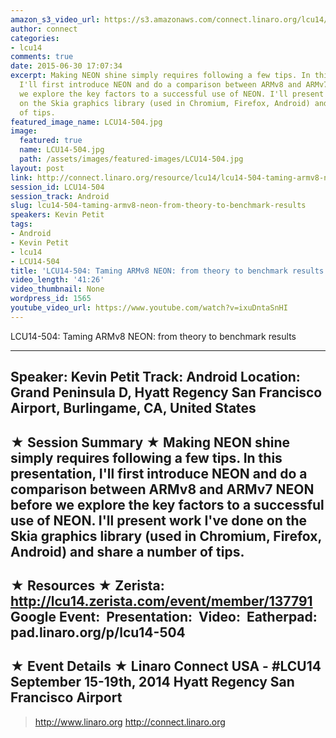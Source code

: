 ```yaml
---
amazon_s3_video_url: https://s3.amazonaws.com/connect.linaro.org/lcu14/videos/09-19-Friday/LCU14-504-+Taming+ARMv8+NEON-+from+theory+to+benchmark+results.mp4
author: connect
categories:
- lcu14
comments: true
date: 2015-06-30 17:07:34
excerpt: Making NEON shine simply requires following a few tips. In this presentation,
  I'll first introduce NEON and do a comparison between ARMv8 and ARMv7 NEON before
  we explore the key factors to a successful use of NEON. I'll present work I've done
  on the Skia graphics library (used in Chromium, Firefox, Android) and share a number
  of tips.
featured_image_name: LCU14-504.jpg
image:
  featured: true
  name: LCU14-504.jpg
  path: /assets/images/featured-images/LCU14-504.jpg
layout: post
link: http://connect.linaro.org/resource/lcu14/lcu14-504-taming-armv8-neon-from-theory-to-benchmark-results/
session_id: LCU14-504
session_track: Android
slug: lcu14-504-taming-armv8-neon-from-theory-to-benchmark-results
speakers: Kevin Petit
tags:
- Android
- Kevin Petit
- lcu14
- LCU14-504
title: 'LCU14-504: Taming ARMv8 NEON: from theory to benchmark results'
video_length: '41:26'
video_thumbnail: None
wordpress_id: 1565
youtube_video_url: https://www.youtube.com/watch?v=ixuDntaSnHI
---
```


LCU14-504: Taming ARMv8 NEON: from theory to benchmark results

---------------------------------------------------

Speaker: Kevin Petit
Track: Android
Location: Grand Peninsula D, Hyatt Regency San Francisco Airport, Burlingame, CA, United States
---------------------------------------------------

★ Session Summary ★
Making NEON shine simply requires following a few tips. In this presentation, I'll first introduce NEON and do a comparison between ARMv8 and ARMv7 NEON before we explore the key factors to a successful use of NEON. I'll present work I've done on the Skia graphics library (used in Chromium, Firefox, Android) and share a number of tips.
---------------------------------------------------

★ Resources ★
Zerista: http://lcu14.zerista.com/event/member/137791
Google Event: 
Presentation: 
Video: 
Eatherpad: pad.linaro.org/p/lcu14-504
---------------------------------------------------

★ Event Details ★
Linaro Connect USA - #LCU14
September 15-19th, 2014
Hyatt Regency San Francisco Airport
---------------------------------------------------

> http://www.linaro.org
> http://connect.linaro.org